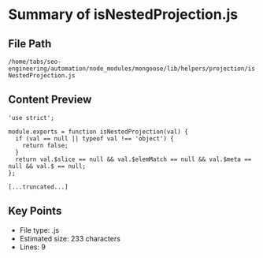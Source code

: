 # Summary of isNestedProjection.js
  
## File Path
`/home/tabs/seo-engineering/automation/node_modules/mongoose/lib/helpers/projection/isNestedProjection.js`

## Content Preview
```
'use strict';

module.exports = function isNestedProjection(val) {
  if (val == null || typeof val !== 'object') {
    return false;
  }
  return val.$slice == null && val.$elemMatch == null && val.$meta == null && val.$ == null;
};

[...truncated...]
```

## Key Points
- File type: .js
- Estimated size: 233 characters
- Lines: 9

